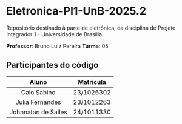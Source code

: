 # Eletronica-PI1-UnB-2025.2

Repositório destinado à parte de eletrônica, da disciplina de Projeto Integrador 1 - Universidade de Brasília.

**Professor**: Bruno Luiz Pereira
**Turma**: 05

## Participantes do código

| **Aluno** | **Matrícula** |
| :---: | :---: |
| Caio Sabino | 23/1026302 | 
| Julia Fernandes | 23/1012263 | 
| Johnnatan de Salles | 24/1011330 | 

